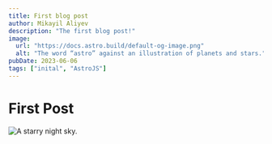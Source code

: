 ```yaml
---
title: First blog post
author: Mikayil Aliyev
description: "The first blog post!"
image: 
  url: "https://docs.astro.build/default-og-image.png"
  alt: "The word “astro” against an illustration of planets and stars."
pubDate: 2023-06-06
tags: ["inital", "AstroJS"]
---
```


# First Post

![A starry night sky.](/assets/sunset.jpg)
